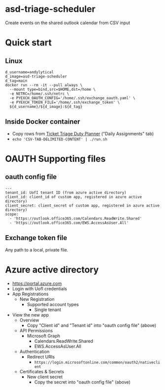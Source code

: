 # asd-triage-scheduler
Create events on the shared outlook calendar from CSV input

# Quick start
## Linux
```
d_username=andylytical
d_image=asd-triage-scheduler
d_tag=main
docker run --rm -it --pull always \
  --mount type=bind,src=$HOME,dst=/home \
  -e NETRC=/home/.ssh/netrc \
  -e PYEXCH_OAUTH_CONFIG='/home/.ssh/exchange_oauth.yaml' \
  -e PYEXCH_TOKEN_FILE='/home/.ssh/exchange_token' \
  ${d_username}/${d_image}:${d_tag}
```

## Inside Docker container
* Copy rows from [Ticket Triage Duty Planner](https://docs.google.com/spreadsheets/d/1AwVikVzHB_vQhgJDqYxeVkVVNgeNhGsvWTV5L9mxcGg) ("Daily Assignments" tab)
* `echo 'CSV-TAB-DELIMITED-CONTENT' | ./run.sh`

# OAUTH Supporting files
## oauth config file
```
---
tenant_id: UofI tenant ID (from azure active directory)
client_id: client_id of custom app, registered in azure active directory)
client_secret: client_secret of custom app, registered in azure active directory)
scope:
  - 'https://outlook.office365.com/Calendars.ReadWrite.Shared'
  - 'https://outlook.office365.com/EWS.AccessAsUser.All'
```

## Exchange token file
Any path to a local, private file.

# Azure active directory
* https://portal.azure.com
* Login with UofI credentials
* App Registrations
  * New Registration
    * Supported account types
      * Single tenant
* View the new app
  * Overview
    * Copy "Client id" and "Tenant id" into "oauth config file" (above)
  * API Permissions
    * Microsoft Graph
      * Calendars.ReadWrite.Shared
      * EWS.AccessAsUser.All
  * Authentication
    * Redirect URIs
      * `https://login.microsoftonline.com/common/oauth2/nativeclient`
  * Certificates & Secrets
    * New client secret
      * Copy the secret into "oauth config file" (above)
